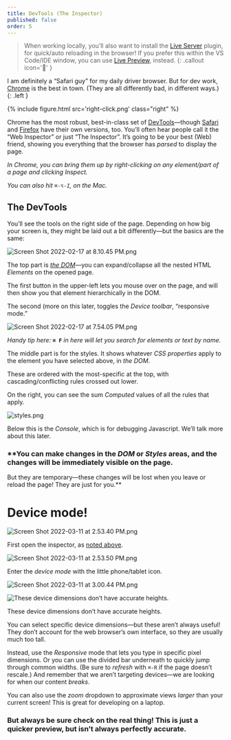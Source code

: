 ```yaml
---
title: DevTools (The Inspector)
published: false
order: 5
---
```




> When working locally, you’ll also want to install the [Live Server](https://marketplace.visualstudio.com/items?itemName=ritwickdey.LiveServer) plugin, for quick/auto reloading in the browser! If you prefer this within the VS Code/IDE window, you can use [Live Preview](https://marketplace.visualstudio.com/items?itemName=ms-vscode.live-server), instead.
{: .callout icon='🔌' }



I am definitely a “Safari guy” for my daily driver browser. But for dev work, [Chrome](https://www.google.com/chrome) is the best in town. (They are all differently bad, in different ways.)
{: .left }

{% include figure.html src='right-click.png' class="right" %}

Chrome has the most robust, best-in-class set of [DevTools](https://developer.chrome.com/docs/devtools/)—though [Safari](https://developer.apple.com/safari/tools/) and [Firefox](https://developer.mozilla.org/en-US/docs/Tools) have their own versions, too. You’ll often hear people call it the “Web Inspector” or just “The Inspector”. It’s going to be your best (Web) friend, showing you everything that the browser has *parsed* to display the page.

*In Chrome, you can bring them up by right-clicking on any element/part of a page and clicking <em>Inspect</em>.*

*You can also hit `⌘-⌥-I`, on the Mac.*



## The DevTools

You’ll see the tools on the right side of the page. Depending on how big your screen is, they might be laid out a bit differently—but the basics are the same:

![Screen Shot 2022-02-17 at 8.10.45 PM.png](Screen_Shot_2022-02-17_at_8.10.45_PM.png)

The top part is [*the DOM*](https://www.notion.so/A-lot-of-acroynms-0e6e758bedc2436db8b16ddfbfaef13e)—you can expand/collapse all the nested HTML *Elements* on the opened page.

The first button in the upper-left lets you mouse over on the page, and will then show you that element hierarchically in the DOM.

The second (more on this later, toggles the *Device toolbar*, “responsive mode.”

![Screen Shot 2022-02-17 at 7.54.05 PM.png](Screen_Shot_2022-02-17_at_7.54.05_PM.png)

*Handy tip here:* **`⌘ F`** *in here will let you search for elements or text by name.*

The middle part is for the styles. It shows whatever *CSS properties* apply to the element you have selected above, in *the DOM*.

These are ordered with the most-specific at the top, with cascading/conflicting rules crossed out lower.

On the right, you can see the sum *Computed* values of all the rules that apply.

![styles.png](styles.png)

Below this is the *Console*, which is for debugging Javascript. We’ll talk more about this later.

### **You can make changes in the *DOM* or *Styles* areas, and the changes will be immediately visible on the page.

But they are temporary—these changes will be lost when you leave or reload the page! They are just for you.**

# Device mode!

![Screen Shot 2022-03-11 at 2.53.40 PM.png](Screen_Shot_2022-03-11_at_2.53.40_PM.png)

First open the inspector, as [noted above](https://www.notion.so/DevTools-The-Inspector-d0533c0133b24b168160eee046ce94b9).

![Screen Shot 2022-03-11 at 2.53.50 PM.png](Screen_Shot_2022-03-11_at_2.53.50_PM.png)

Enter the *device mode* with the little phone/tablet icon.

![Screen Shot 2022-03-11 at 3.00.44 PM.png](Screen_Shot_2022-03-11_at_3.00.44_PM.png)

![These device dimensions don’t have accurate heights.](Screen_Shot_2022-03-11_at_2.55.00_PM.png)

These device dimensions don’t have accurate heights.

You can select specific device dimensions—but these aren’t always useful! They don’t account for the web browser’s own interface, so they are usually much too tall.

Instead, use the *Responsive* mode that lets you type in specific pixel dimensions. Or you can use the divided bar underneath to quickly jump through common widths. (Be sure to *refresh* with `⌘-R` if the page doesn’t rescale.) And remember that we aren’t targeting devices—we are looking for when our content *breaks*.

You can also use the *zoom* dropdown to approximate views *larger* than your current screen! This is great for developing on a laptop.

### **But always be sure check on the real thing! This is just a quicker preview, but isn’t always perfectly accurate.**



<!-- ## Testing responsive design



The easiest way to test all these things out is using [the device mode](https://www.notion.so/DevTools-The-Inspector-d0533c0133b24b168160eee046ce94b9) in Chrome’s *Inspector*. There will still be differences (like not necessarily honoring device-specific settings like `hover`), but for layout/breakpoint development it is often much faster than checking on actual devices!

[*DevTools / The Inspector*](https://www.notion.so/DevTools-The-Inspector-d0533c0133b24b168160eee046ce94b9) -->
